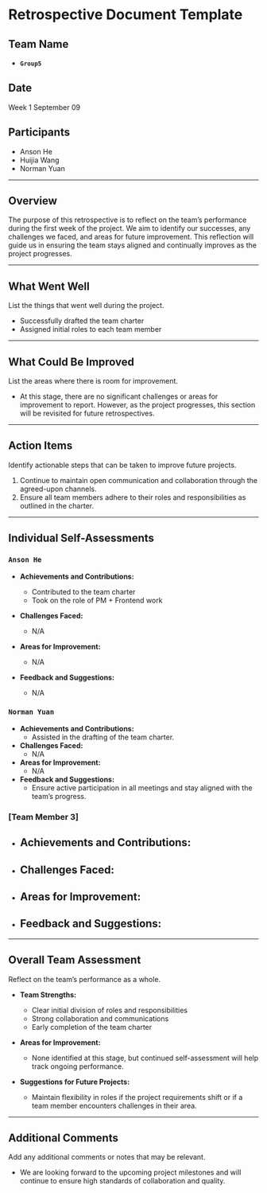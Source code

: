 # Retrospective Document Template

## Team Name

- **`Group5`**

## Date

Week 1 September 09

## Participants

- Anson He
- Huijia Wang
- Norman Yuan

---

## Overview

The purpose of this retrospective is to reflect on the team’s performance during the first week of the project. We aim to identify our successes, any challenges we faced, and areas for future improvement. This reflection will guide us in ensuring the team stays aligned and continually improves as the project progresses.

---

## What Went Well

List the things that went well during the project.

- Successfully drafted the team charter
- Assigned initial roles to each team member

---

## What Could Be Improved

List the areas where there is room for improvement.

- At this stage, there are no significant challenges or areas for improvement to report. However, as the project progresses, this section will be revisited for future retrospectives.

---

## Action Items

Identify actionable steps that can be taken to improve future projects.

1. Continue to maintain open communication and collaboration through the agreed-upon channels.
2. Ensure all team members adhere to their roles and responsibilities as outlined in the charter.

---

## Individual Self-Assessments

### `Anson He`

- **Achievements and Contributions:**

  - Contributed to the team charter
  - Took on the role of PM + Frontend work

- **Challenges Faced:**

  - N/A

- **Areas for Improvement:**

  - N/A

- **Feedback and Suggestions:**

  - N/A

### `Norman Yuan`
- **Achievements and Contributions:**
  - Assisted in the drafting of the team charter.
- **Challenges Faced:**
  - N/A
- **Areas for Improvement:**
  - N/A
- **Feedback and Suggestions:**
  - Ensure active participation in all meetings and stay aligned with the team’s progress.

### [Team Member 3]
- **Achievements and Contributions:**
  -
- **Challenges Faced:**
  -
- **Areas for Improvement:**
  -
- **Feedback and Suggestions:**
  -


---

## Overall Team Assessment

Reflect on the team’s performance as a whole.

- **Team Strengths:**

  - Clear initial division of roles and responsibilities
  - Strong collaboration and communications
  - Early completion of the team charter

- **Areas for Improvement:**

  - None identified at this stage, but continued self-assessment will help track ongoing performance.

- **Suggestions for Future Projects:**

  - Maintain flexibility in roles if the project requirements shift or if a team member encounters challenges in their area.

---

## Additional Comments

Add any additional comments or notes that may be relevant.

- We are looking forward to the upcoming project milestones and will continue to ensure high standards of collaboration and quality.
